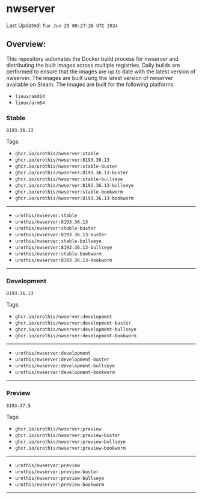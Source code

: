 # <b>nwserver</b>

Last Updated: `Tue Jun 25 00:27:26 UTC 2024`

## Overview:
This repository automates the Docker build process for nwserver and distributing the built images across multiple registries. Daily builds are performed to ensure that the images are up to date with the latest version of nwserver. The images are built using the latest version of nwserver available on Steam.
The images are built for the following platforms:

- `linux/amd64`
- `linux/arm64`

### Stable
`8193.36.13`

Tags: 

- `ghcr.io/urothis/nwserver:stable`
- `ghcr.io/urothis/nwserver:8193.36.13`
- `ghcr.io/urothis/nwserver:stable-buster`
- `ghcr.io/urothis/nwserver:8193.36.13-buster`
- `ghcr.io/urothis/nwserver:stable-bullseye`
- `ghcr.io/urothis/nwserver:8193.36.13-bullseye`
- `ghcr.io/urothis/nwserver:stable-bookworm`
- `ghcr.io/urothis/nwserver:8193.36.13-bookworm`
---
- `urothis/nwserver:stable`
- `urothis/nwserver:8193.36.13`
- `urothis/nwserver:stable-buster`
- `urothis/nwserver:8193.36.13-buster`
- `urothis/nwserver:stable-bullseye`
- `urothis/nwserver:8193.36.13-bullseye`
- `urothis/nwserver:stable-bookworm`
- `urothis/nwserver:8193.36.13-bookworm`
---

### Development
`8193.36.13`

Tags: 

- `ghcr.io/urothis/nwserver:development`
- `ghcr.io/urothis/nwserver:development-buster`
- `ghcr.io/urothis/nwserver:development-bullseye`
- `ghcr.io/urothis/nwserver:development-bookworm`
---
- `urothis/nwserver:development`
- `urothis/nwserver:development-buster`
- `urothis/nwserver:development-bullseye`
- `urothis/nwserver:development-bookworm`
---

### Preview
`8193.37.5`

Tags: 

- `ghcr.io/urothis/nwserver:preview`
- `ghcr.io/urothis/nwserver:preview-buster`
- `ghcr.io/urothis/nwserver:preview-bullseye`
- `ghcr.io/urothis/nwserver:preview-bookworm`
---
- `urothis/nwserver:preview`
- `urothis/nwserver:preview-buster`
- `urothis/nwserver:preview-bullseye`
- `urothis/nwserver:preview-bookworm`
---
